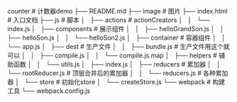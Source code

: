 counter # 计数器demo
├── README.md
├── image # 图片
├── index.html # 入口文档
├── js # 脚本
│   ├── actions # actionCreators
│   │   └── index.js
│   ├── components # 展示组件
│   │   ├── helloGrandSon.js
│   │   ├── helloSon.js
│   │   └── helloSon2.js
│   ├── container # 容器组件
│   │   └── app.js
│   ├── dest # 生产文件
│   │   ├── bundle.js # 生产文件用这个就可以
│   │   ├── compile.js
│   │   └── compile.js.map
│   ├── helpers # 辅助函数
│   │   └── utils.js
│   ├── index.js
│   ├── reducers # 累加器
│   │   └── rootReducer.js # 顶层合并后的累加器
│   │   └── reducers.js # 各种累加器
│   └── store # 初始化store
│       └── createStore.js
└── webpack # 构建工具
    └── webpack.config.js
